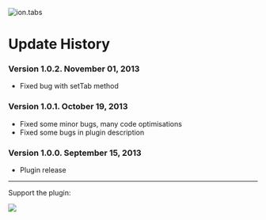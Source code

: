 ![ion.tabs](_tmp/logo-ion-tabs.png)

# Update History

### Version 1.0.2. November 01, 2013
* Fixed bug with setTab method

### Version 1.0.1. October 19, 2013
* Fixed some minor bugs, many code optimisations
* Fixed some bugs in plugin description

### Version 1.0.0. September 15, 2013
* Plugin release

***

Support the plugin:

[![](https://pledgie.com/campaigns/25694.png?skin_name=chrome)](https://pledgie.com/campaigns/25694)
